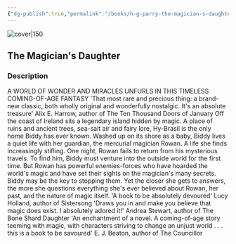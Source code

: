 ```yaml
---
{"dg-publish":true,"permalink":"/books/h-g-parry-the-magician-s-daughter/","title":"The Magician's Daughter","tags":["Fantasy"]}
---
```




![cover|150](http://books.google.com/books/content?id=SyhvEAAAQBAJ&printsec=frontcover&img=1&zoom=1&edge=curl&source=gbs_api)

## The Magician's Daughter

### Description

A WORLD OF WONDER AND MIRACLES UNFURLS IN THIS TIMELESS COMING-OF-AGE FANTASY 'That most rare and precious thing: a brand-new classic, both wholly original and wonderfully nostalgic. It's an absolute treasure' Alix E. Harrow, author of The Ten Thousand Doors of January Off the coast of Ireland sits a legendary island hidden by magic. A place of ruins and ancient trees, sea-salt air and fairy lore, Hy-Brasil is the only home Biddy has ever known. Washed up on its shore as a baby, Biddy lives a quiet life with her guardian, the mercurial magician Rowan. A life she finds increasingly stifling. One night, Rowan fails to return from his mysterious travels. To find him, Biddy must venture into the outside world for the first time. But Rowan has powerful enemies-forces who have hoarded the world's magic and have set their sights on the magician's many secrets. Biddy may be the key to stopping them. Yet the closer she gets to answers, the more she questions everything she's ever believed about Rowan, her past, and the nature of magic itself. 'A book to be absolutely devoured' Lucy Holland, author of Sistersong 'Draws you in and make you believe that magic does exist. I absolutely adored it!' Andrea Stewart, author of The Bone Shard Daughter 'An enchantment of a novel. A coming-of-age story teeming with magic, with characters striving to change an unjust world . . . this is a book to be savoured' E. J. Beaton, author of The Councillor
```